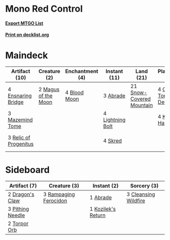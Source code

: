 # Mono Red Control

#### [Export MTGO List](../collection/Mono%20Red%20Control/Mono%20Red%20Control.txt)
#### [Print on decklist.org](http://decklist.org/?deckmain=3%09Abrade%0A2%09Anger%20of%20the%20Gods%0A1%09Banefire%0A4%09Blood%20Moon%0A4%09Chandra,%20Torch%20of%20Defiance%0A4%09Ensnaring%20Bridge%0A4%09Koth%20of%20the%20Hammer%0A4%09Lightning%20Bolt%0A2%09Magus%20of%20the%20Moon%0A3%09Mazemind%20Tome%0A3%09Relic%20of%20Progenitus%0A4%09Skred%0A21%09Snow-Covered%20Mountain%0A1%09Sweltering%20Suns&deckside=1%09Abrade%0A3%09Cleansing%20Wildfire%0A2%09Dragon's%20Claw%0A1%09Kozilek's%20Return%0A3%09Pithing%20Needle%0A3%09Rampaging%20Ferocidon%0A2%09Torpor%20Orb)
# Maindeck

|                                         Artifact (10)                                          |                                         Creature (2)                                         |                                   Enchantment (4)                                    |                                      Instant (11)                                      |                                             Land (21)                                             |                                           Planeswalker (8)                                            |                                         Sorcery (4)                                          |
|------------------------------------------------------------------------------------------------|----------------------------------------------------------------------------------------------|--------------------------------------------------------------------------------------|----------------------------------------------------------------------------------------|---------------------------------------------------------------------------------------------------|-------------------------------------------------------------------------------------------------------|----------------------------------------------------------------------------------------------|
|4 [Ensnaring Bridge](http://gatherer.wizards.com/Pages/Card/Details.aspx?multiverseid=15866)    |2 [Magus of the Moon](http://gatherer.wizards.com/Pages/Card/Details.aspx?multiverseid=136152)|4 [Blood Moon](http://gatherer.wizards.com/Pages/Card/Details.aspx?multiverseid=45386)|3 [Abrade](http://gatherer.wizards.com/Pages/Card/Details.aspx?multiverseid=430772)     |21 [Snow-Covered Mountain](http://gatherer.wizards.com/Pages/Card/Details.aspx?multiverseid=121233)|4 [Chandra, Torch of Defiance](http://gatherer.wizards.com/Pages/Card/Details.aspx?multiverseid=417683)|2 [Anger of the Gods](http://gatherer.wizards.com/Pages/Card/Details.aspx?multiverseid=438682)|
|3 [Mazemind Tome](http://gatherer.wizards.com/Pages/Card/Details.aspx?multiverseid=485555)      |                                                                                              |                                                                                      |4 [Lightning Bolt](http://gatherer.wizards.com/Pages/Card/Details.aspx?multiverseid=806)|                                                                                                   |4 [Koth of the Hammer](http://gatherer.wizards.com/Pages/Card/Details.aspx?multiverseid=266362)        |1 [Banefire](http://gatherer.wizards.com/Pages/Card/Details.aspx?multiverseid=186613)         |
|3 [Relic of Progenitus](http://gatherer.wizards.com/Pages/Card/Details.aspx?multiverseid=174824)|                                                                                              |                                                                                      |4 [Skred](http://gatherer.wizards.com/Pages/Card/Details.aspx?multiverseid=122120)      |                                                                                                   |                                                                                                       |1 [Sweltering Suns](http://gatherer.wizards.com/Pages/Card/Details.aspx?multiverseid=426851)  |


# Sideboard

|                                       Artifact (7)                                        |                                          Creature (3)                                          |                                         Instant (2)                                         |                                          Sorcery (3)                                          |
|-------------------------------------------------------------------------------------------|------------------------------------------------------------------------------------------------|---------------------------------------------------------------------------------------------|-----------------------------------------------------------------------------------------------|
|2 [Dragon's Claw](http://gatherer.wizards.com/Pages/Card/Details.aspx?multiverseid=129527) |3 [Rampaging Ferocidon](http://gatherer.wizards.com/Pages/Card/Details.aspx?multiverseid=435308)|1 [Abrade](http://gatherer.wizards.com/Pages/Card/Details.aspx?multiverseid=430772)          |3 [Cleansing Wildfire](http://gatherer.wizards.com/Pages/Card/Details.aspx?multiverseid=491777)|
|3 [Pithing Needle](http://gatherer.wizards.com/Pages/Card/Details.aspx?multiverseid=129526)|                                                                                                |1 [Kozilek's Return](http://gatherer.wizards.com/Pages/Card/Details.aspx?multiverseid=407608)|                                                                                               |
|2 [Torpor Orb](http://gatherer.wizards.com/Pages/Card/Details.aspx?multiverseid=233069)    |                                                                                                |                                                                                             |                                                                                               |

